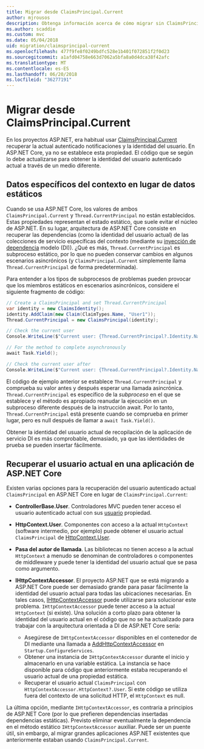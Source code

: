 ```yaml
---
title: Migrar desde ClaimsPrincipal.Current
author: mjrousos
description: Obtenga información acerca de cómo migrar sin ClaimsPrincipal.Current para recuperar notificaciones en ASP.NET Core y la identidad del usuario autenticado actual.
ms.author: scaddie
ms.custom: mvc
ms.date: 05/04/2018
uid: migration/claimsprincipal-current
ms.openlocfilehash: 477f9fe8f0249bdfc528e1b401f072851f2f0d23
ms.sourcegitcommit: a1afd04758e663d7062a5bfa8a0d4dca38f42afc
ms.translationtype: MT
ms.contentlocale: es-ES
ms.lasthandoff: 06/20/2018
ms.locfileid: "36277191"
---
```

# <a name="migrate-from-claimsprincipalcurrent"></a>Migrar desde ClaimsPrincipal.Current

En los proyectos ASP.NET, era habitual usar [ClaimsPrincipal.Current](/dotnet/api/system.security.claims.claimsprincipal.current) recuperar la actual autenticado notificaciones y la identidad del usuario. En ASP.NET Core, ya no se establece esta propiedad. El código que se según lo debe actualizarse para obtener la identidad del usuario autenticado actual a través de un medio diferente.

## <a name="context-specific-data-instead-of-static-data"></a>Datos específicos del contexto en lugar de datos estáticos

Cuando se usa ASP.NET Core, los valores de ambos `ClaimsPrincipal.Current` y `Thread.CurrentPrincipal` no están establecidos. Estas propiedades representan el estado estático, que suele evitar el núcleo de ASP.NET. En su lugar, arquitectura de ASP.NET Core consiste en recuperar las dependencias (como la identidad del usuario actual) de las colecciones de servicio específicas del contexto (mediante su [inyección de dependencia](xref:fundamentals/dependency-injection) modelo (DI)). ¿Qué es más, `Thread.CurrentPrincipal` es subproceso estático, por lo que no pueden conservar cambios en algunos escenarios asincrónicos (y `ClaimsPrincipal.Current` simplemente llama `Thread.CurrentPrincipal` de forma predeterminada).

Para entender a los tipos de subprocesos de problemas pueden provocar que los miembros estáticos en escenarios asincrónicos, considere el siguiente fragmento de código:

```csharp
// Create a ClaimsPrincipal and set Thread.CurrentPrincipal
var identity = new ClaimsIdentity();
identity.AddClaim(new Claim(ClaimTypes.Name, "User1"));
Thread.CurrentPrincipal = new ClaimsPrincipal(identity);

// Check the current user
Console.WriteLine($"Current user: {Thread.CurrentPrincipal?.Identity.Name}");

// For the method to complete asynchronously
await Task.Yield();

// Check the current user after
Console.WriteLine($"Current user: {Thread.CurrentPrincipal?.Identity.Name}");
```

El código de ejemplo anterior se establece `Thread.CurrentPrincipal` y comprueba su valor antes y después esperar una llamada asincrónica. `Thread.CurrentPrincipal` es específico de la *subproceso* en el que se establece y el método es apropiado reanudar la ejecución en un subproceso diferente después de la instrucción await. Por lo tanto, `Thread.CurrentPrincipal` está presente cuando se comprueba en primer lugar, pero es null después de llamar a `await Task.Yield()`.

Obtener la identidad del usuario actual de recopilación de la aplicación de servicio DI es más comprobable, demasiado, ya que las identidades de prueba se pueden insertar fácilmente.

## <a name="retrieve-the-current-user-in-an-aspnet-core-app"></a>Recuperar el usuario actual en una aplicación de ASP.NET Core

Existen varias opciones para la recuperación del usuario autenticado actual `ClaimsPrincipal` en ASP.NET Core en lugar de `ClaimsPrincipal.Current`:

* **ControllerBase.User**. Controladores MVC pueden tener acceso el usuario autenticado actual con sus [usuario](/dotnet/api/microsoft.aspnetcore.mvc.controllerbase.user) propiedad.
* **HttpContext.User**. Componentes con acceso a la actual `HttpContext` (software intermedio, por ejemplo) puede obtener el usuario actual `ClaimsPrincipal` de [HttpContext.User](/dotnet/api/microsoft.aspnetcore.http.httpcontext.user).
* **Pasa del autor de llamada**. Las bibliotecas no tienen acceso a la actual `HttpContext` a menudo se denominan de controladores o componentes de middleware y puede tener la identidad del usuario actual que se pasa como argumento.
* **IHttpContextAccessor**. El proyecto ASP.NET que se está migrando a ASP.NET Core puede ser demasiado grande para pasar fácilmente la identidad del usuario actual para todas las ubicaciones necesarias. En tales casos, [IHttpContextAccessor](/dotnet/api/microsoft.aspnetcore.http.ihttpcontextaccessor) puede utilizarse para solucionar este problema. `IHttpContextAccessor` puede tener acceso a la actual `HttpContext` (si existe). Una solución a corto plazo para obtener la identidad del usuario actual en el código que no se ha actualizado para trabajar con la arquitectura orientada a DI de ASP.NET Core sería:

  * Asegúrese de `IHttpContextAccessor` disponibles en el contenedor de DI mediante una llamada a [AddHttpContextAccessor](https://github.com/aspnet/Hosting/issues/793) en `Startup.ConfigureServices`.
  * Obtener una instancia de `IHttpContextAccessor` durante el inicio y almacenarlo en una variable estática. La instancia se hace disponible para código que anteriormente estaba recuperando el usuario actual de una propiedad estática.
  * Recuperar el usuario actual `ClaimsPrincipal` con `HttpContextAccessor.HttpContext?.User`. Si este código se utiliza fuera del contexto de una solicitud HTTP, el `HttpContext` es null.

La última opción, mediante `IHttpContextAccessor`, es contraria a principios de ASP.NET Core (por lo que prefieren dependencias insertadas dependencias estáticas). Previsto eliminar eventualmente la dependencia en el método estático `IHttpContextAccessor` auxiliar. Puede ser un puente útil, sin embargo, al migrar grandes aplicaciones ASP.NET existentes que anteriormente estaban usando `ClaimsPrincipal.Current`.
